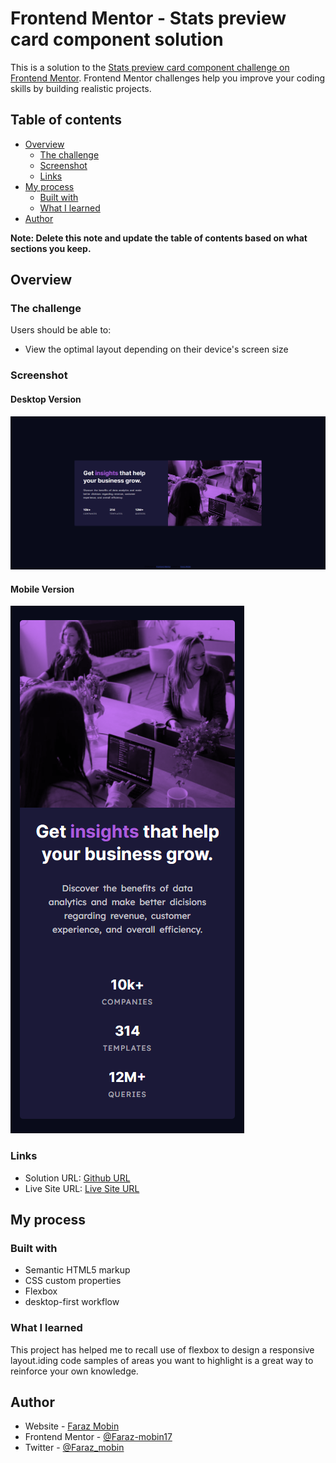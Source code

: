 # Frontend Mentor - Stats preview card component solution

This is a solution to the [Stats preview card component challenge on Frontend Mentor](https://www.frontendmentor.io/challenges/stats-preview-card-component-8JqbgoU62). Frontend Mentor challenges help you improve your coding skills by building realistic projects. 

## Table of contents

- [Overview](#overview)
  - [The challenge](#the-challenge)
  - [Screenshot](#screenshot)
  - [Links](#links)
- [My process](#my-process)
  - [Built with](#built-with)
  - [What I learned](#what-i-learned)
- [Author](#author)


**Note: Delete this note and update the table of contents based on what sections you keep.**

## Overview

### The challenge

Users should be able to:

- View the optimal layout depending on their device's screen size

### Screenshot

#### Desktop Version
![](./screenshot.png)
#### Mobile Version
![](./screenshot_two.png)

### Links

- Solution URL: [Github URL](https://github.com/Faraz-mobin17/preview-card-component)
- Live Site URL: [Live Site URL](https://distracted-euler-78d449.netlify.app/)

## My process

### Built with

- Semantic HTML5 markup
- CSS custom properties
- Flexbox
- desktop-first workflow

### What I learned

This project has helped me to recall use of flexbox to design a responsive layout.iding code samples of areas you want to highlight is a great way to reinforce your own knowledge.

## Author

- Website - [Faraz Mobin](https://distracted-euler-78d449.netlify.app/)
- Frontend Mentor - [@Faraz-mobin17](https://www.frontendmentor.io/profile/Faraz-mobin17)
- Twitter - [@Faraz_mobin](https://twitter.com/Faraz_mobin)
